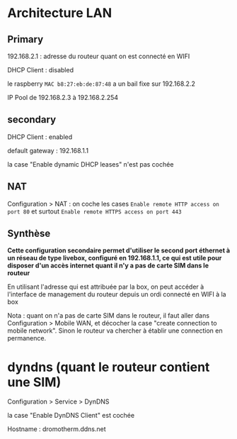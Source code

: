 # Architecture LAN

## Primary

192.168.2.1 : adresse du routeur quant on est connecté en WIFI

DHCP Client : disabled

le raspberry `MAC b8:27:eb:de:87:48` a un bail fixe sur 192.168.2.2

IP Pool de 192.168.2.3 à 192.168.2.254

## secondary

DHCP Client : enabled

default gateway : 192.168.1.1

la case "Enable dynamic DHCP leases" n'est pas cochée

## NAT

Configuration > NAT : on coche les cases `Enable remote HTTP access on port 80` et surtout `Enable remote HTTPS access on port 443`

## Synthèse

**Cette configuration secondaire permet d'utiliser le second port éthernet à un réseau de type livebox, configuré en 192.168.1.1, ce qui est utile pour disposer d'un accès internet quant il n'y a pas de carte SIM dans le routeur** 

En utilisant l'adresse qui est attribuée par la box, on peut accéder à l'interface de management du routeur depuis un ordi connecté en WIFI à la box

Nota : quant on n'a pas de carte SIM dans le routeur, il faut aller dans Configuration > Mobile WAN, et décocher la case "create connection to mobile network". Sinon le routeur va chercher à établir une connection en permanence.

# dyndns (quant le routeur contient une SIM)

Configuration > Service > DynDNS

la case "Enable DynDNS Client" est cochée

Hostname : dromotherm.ddns.net
